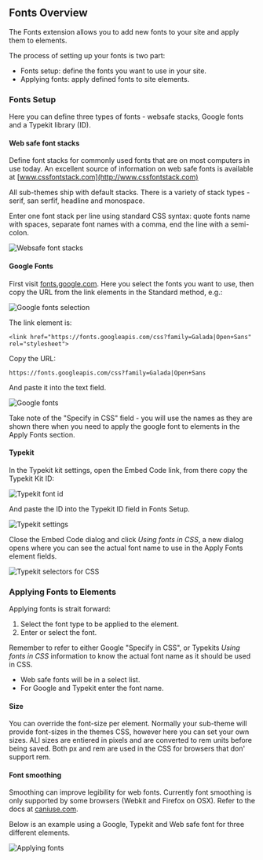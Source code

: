 ## Fonts Overview

The Fonts extension allows you to add new fonts to your site and apply them to elements.

The process of setting up your fonts is two part:

- Fonts setup: define the fonts you want to use in your site.
- Applying fonts: apply defined fonts to site elements.

### Fonts Setup

Here you can define three types of fonts - websafe stacks, Google fonts and a Typekit library (ID).

#### Web safe font stacks

Define font stacks for commonly used fonts that are on most computers in use today. An excellent source of information on web safe fonts is available at [www.cssfontstack.com](http://www.cssfontstack.com)

All sub-themes ship with default stacks. There is a variety of stack types - serif, san serfif, headline and monospace.

Enter one font stack per line using standard CSS syntax: quote fonts name with spaces, separate font names with a comma, end the line with a semi-colon.

![Websafe font stacks](img/Fonts-Setup-Websafe-Stacks.png)


#### Google Fonts

First visit [fonts.google.com](https://fonts.google.com). Here you select the fonts you want to use, then copy the URL from the link elements in the Standard method, e.g.:


![Google fonts selection](img/Google-fonts-use.png)

The link element is:

`<link href="https://fonts.googleapis.com/css?family=Galada|Open+Sans" rel="stylesheet">`

Copy the URL:

`https://fonts.googleapis.com/css?family=Galada|Open+Sans`

And paste it into the text field.


![Google fonts](img/Fonts-Setup-Google-fonts.png)

Take note of the "Specify in CSS" field - you will use the names as they are shown there when you need to apply the google font to elements in the Apply Fonts section.


#### Typekit

In the Typekit kit settings, open the Embed Code link, from there copy the Typekit Kit ID:

![Typekit font id](img/Typekit-ID.png)

And paste the ID into the Typekit ID field in Fonts Setup.

![Typekit settings](img/Fonts-Setup-Typekit-fonts.png)

Close the Embed Code dialog and click _Using fonts in CSS_, a new dialog opens where you can see the actual font name to use in the Apply Fonts element fields.

![Typekit selectors for CSS](img/Typekit-use.png)

### Applying Fonts to Elements

Applying fonts is strait forward:

1. Select the font type to be applied to the element.
2. Enter or select the font.

Remember to refer to either Google "Specify in CSS", or Typekits _Using fonts in CSS_ information to know the actual font name as it should be used in CSS.

- Web safe fonts will be in a select list.
- For Google and Typekit enter the font name.

#### Size
You can override the font-size per element. Normally your sub-theme will provide font-sizes in the themes CSS, however here you can set your own sizes. ALl sizes are entiered in pixels and are converted to rem units before being saved. Both px and rem are used in the CSS for browsers that don' support rem.

#### Font smoothing
Smoothing can improve legibility for web fonts. Currently font smoothing is only supported by some browsers (Webkit and Firefox on OSX). Refer to the docs at [caniuse.com](http://caniuse.com/#feat=font-smooth).

Below is an example using a Google, Typekit and Web safe font for three different elements.

![Applying fonts](img/Fonts-Extension-Apply.png)

